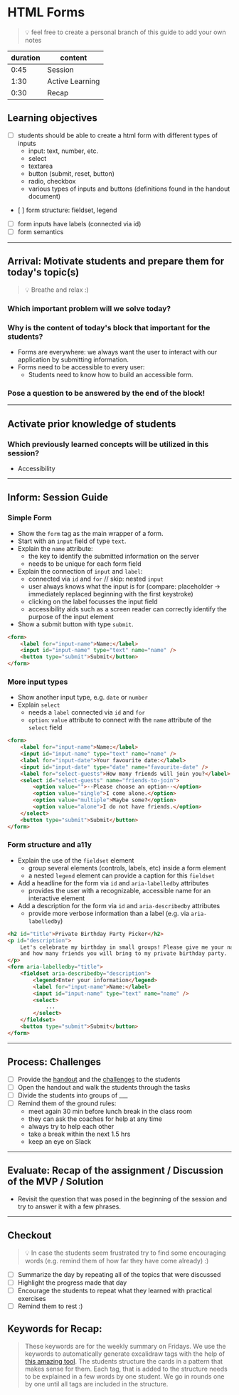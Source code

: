 # HTML Forms

> 💡 feel free to create a personal branch of this guide to add your own notes

| duration | content         |
| -------- | --------------- |
| 0:45     | Session         |
| 1:30     | Active Learning |
| 0:30     | Recap           |

## Learning objectives

- [ ] students should be able to create a html form with different types of inputs
  - input: text, number, etc.
  - select
  - textarea
  - button (submit, reset, button)
  - radio, checkbox
  - various types of inputs and buttons (definitions found in the handout document)
- [ ] form structure: fieldset, legend
- [ ] form inputs have labels (connected via id)
- [ ] form semantics

---

## Arrival: Motivate students and prepare them for today's topic(s)

> 💡 Breathe and relax :)

### Which important problem will we solve today?

### Why is the content of today's block that important for the students?

- Forms are everywhere: we always want the user to interact with our application by submitting
  information.
- Forms need to be accessible to every user:
  - Students need to know how to build an accessible form.

### Pose a question to be answered by the end of the block!

---

## Activate prior knowledge of students

### Which previously learned concepts will be utilized in this session?

- Accessibility

---

## Inform: Session Guide

### Simple Form

- Show the `form` tag as the main wrapper of a form.
- Start with an `input` field of type `text`.
- Explain the `name` attribute:
  - the key to identify the submitted information on the server
  - needs to be unique for each form field
- Explain the connection of `input` and `label`:
  - connected via `id` and `for` // skip: nested `input`
  - user always knows what the input is for (compare: placeholder -> immediately replaced beginning
    with the first keystroke)
  - clicking on the label focusses the input field
  - accessibility aids such as a screen reader can correctly identify the purpose of the input
    element
- Show a submit button with type `submit`.

```html
<form>
	<label for="input-name">Name:</label>
	<input id="input-name" type="text" name="name" />
	<button type="submit">Submit</button>
</form>
```

### More input types

- Show another input type, e.g. `date` or `number`
- Explain `select`
  - needs a `label` connected via `id` and `for`
  - `option`: `value` attribute to connect with the `name` attribute of the `select` field

```html
<form>
	<label for="input-name">Name:</label>
	<input id="input-name" type="text" name="name" />
	<label for="input-date">Your favourite date:</label>
	<input id="input-date" type="date" name="favourite-date" />
	<label for="select-guests">How many friends will join you?</label>
	<select id="select-guests" name="friends-to-join">
		<option value="">--Please choose an option--</option>
		<option value="single">I come alone.</option>
		<option value="multiple">Maybe some?</option>
		<option value="alone">I do not have friends.</option>
	</select>
	<button type="submit">Submit</button>
</form>
```

### Form structure and a11y

- Explain the use of the `fieldset` element
  - group several elements (controls, labels, etc) inside a form element
  - a nested `legend` element can provide a caption for this `fieldset`
- Add a headline for the form via `id` and `aria-labelledby` attributes
  - provides the user with a recognizable, accessible name for an interactive element
- Add a description for the form via `id` and `aria-describedby` attributes
  - provide more verbose information than a label (e.g. via `aria-labelledby`)

```html
<h2 id="title">Private Birthday Party Picker</h2>
<p id="description">
	Let's celebrate my birthday in small groups! Please give me your name, your preferred party date
	and how many friends you will bring to my private birthday party.
</p>
<form aria-labelledby="title">
	<fieldset aria-describedby="description">
		<legend>Enter your information</legend>
		<label for="input-name">Name:</label>
		<input id="input-name" type="text" name="name" />
		<select>
			...
		</select>
	</fieldset>
	<button type="submit">Submit</button>
</form>
```

---

## Process: Challenges

- [ ] Provide the [handout](html-forms.md) and the [challenges](challenges-html-forms.md) to the
      students
- [ ] Open the handout and walk the students through the tasks
- [ ] Divide the students into groups of \_\_\_
- [ ] Remind them of the ground rules:
  - meet again 30 min before lunch break in the class room
  - they can ask the coaches for help at any time
  - always try to help each other
  - take a break within the next 1.5 hrs
  - keep an eye on Slack

---

## Evaluate: Recap of the assignment / Discussion of the MVP / Solution

- Revisit the question that was posed in the beginning of the session and try to answer it with a
  few phrases.

---

## Checkout

> 💡 In case the students seem frustrated try to find some encouraging words (e.g. remind them of
> how far they have come already) :)

- [ ] Summarize the day by repeating all of the topics that were discussed
- [ ] Highlight the progress made that day
- [ ] Encourage the students to repeat what they learned with practical exercises
- [ ] Remind them to rest :)

## Keywords for Recap:

> These keywords are for the weekly summary on Fridays. We use the keywords to automatically
> generate excalidraw tags with the help of
> [this amazing tool](https://github.com/F-Kirchhoff/tag-cloud-generator). The students structure
> the cards in a pattern that makes sense for them. Each tag, that is added to the structure needs
> to be explained in a few words by one student. We go in rounds one by one until all tags are
> included in the structure.
